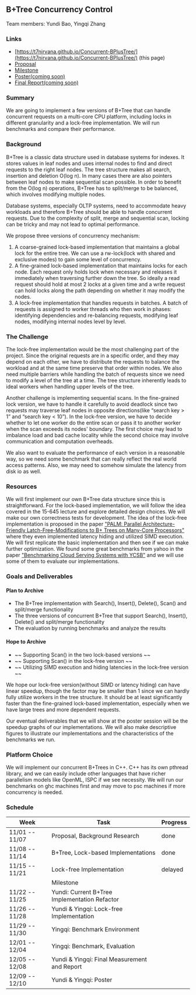 ## B+Tree Concurrency Control

Team members: Yundi Bao, Yingqi Zhang

### Links

* [https://t7nirvana.github.io/Concurrent-BPlusTree/](https://t7nirvana.github.io/Concurrent-BPlusTree/) (this page)
* [Proposal](https://t7nirvana.github.io/Concurrent-BPlusTree/doc/proposal.pdf)
* [Milestone](https://t7nirvana.github.io/Concurrent-BPlusTree/doc/milestone.pdf)
* [Poster(coming soon)](https://t7nirvana.github.io/Concurrent-BPlusTree/Poster.pdf)
* [Final Report(coming soon)](https://t7nirvana.github.io/Concurrent-BPlusTree/Report.pdf)

### Summary

We are going to implement a few versions of B+Tree that can handle concurrent requests on a multi-core CPU platform,
including locks in different granularity and a lock-free implementation. We will run benchmarks and compare their
performance.

### Background

B+Tree is a classic data structure used in database systems for indexes. It stores values in leaf nodes and uses
internal nodes to find and direct requests to the right leaf nodes. The tree structure makes all search, insertion and
deletion O(log n). In many cases there are also pointers between leaf nodes to make sequential scan possible. In order
to benefit from the O(log n) operations, B+Tree has to split/merge to be balanced, which involves modifying multiple
nodes.

Database systems, especially OLTP systems, need to accommodate heavy workloads and therefore B+Tree should be able to
handle concurrent requests. Due to the complexity of split, merge and sequential scan, locking can be tricky and may not
lead to optimal performance.

We propose three versions of concurrency mechanism:

1. A coarse-grained lock-based implementation that maintains a global lock for the entire tree. We can use a rw-lock(lock with shared and exclusive modes) to gain some level of concurrency.
2. A fine-grained lock-based implementation that maintains locks for each node. Each request only holds lock when necessary and releases it immediately when traversing further down the tree. So ideally a read request should hold at most 2 locks at a given time and a write request can hold locks along the path depending on whether it may modify the nodes.
3. A lock-free implementation that handles requests in batches. A batch of requests is assigned to worker threads who then work in phases: identifying dependencies and re-balancing requests, modifying leaf nodes, modifying internal nodes level by level.

### The Challenge
The lock-free implementation would be the most challenging part of the project. Since the original requests are in a specific order, and they may depend on each other, we have to distribute the requests to balance the workload and at the same time preserve that order within nodes. We also need multiple barriers while handling the batch of requests since we need to modify a level of the tree at a time. The tree structure inherently leads to ideal workers when handling upper levels of the tree.

Another challenge is implementing sequential scans. In the fine-grained lock version, we have to handle it carefully to avoid deadlock since two requests may traverse leaf nodes in opposite directions(like “search key > 1” and “search key < 10”).  In the lock-free version, we have to decide whether to let one worker do the entire scan or pass it to another worker when the scan exceeds its nodes' boundary. The first choice may lead to imbalance load and bad cache locality while the second choice may involve communication and computation overheads.

We also want to evaluate the performance of each version in a reasonable way, so we need some benchmark that can really reflect the real world access patterns. Also, we may need to somehow simulate the latency from disk io as well.

### Resources

We will first implement our own B+Tree data structure since this is straightforward. For the lock-based implementation, we will follow the idea covered in the 15-645 lecture and explore detailed design choices. We will make our own correctness tests for development. The idea of the lock-free implementation is proposed in the paper ["PALM: Parallel Architecture-Friendly Latch-Free-Modifications to B+ Trees on Many-Core Processors"](https://dl.acm.org/doi/10.14778/3402707.3402719) where they even implemented latency hiding and utilized SIMD execution. We will first replicate the basic implementation and then see if we can make further optimization. We found some great benchmarks from yahoo in the paper ["Benchmarking Cloud Serving Systems with YCSB"](https://dl.acm.org/doi/10.1145/1807128.1807152) and we will use some of them to evaluate our implementations.

### Goals and Deliverables
#### Plan to Archive
- The B+Tree implementation with Search(), Insert(), Delete(), Scan() and split/merge functionality
- The three versions of concurrent B+Tree that support Search(), Insert(), Delete() and split/merge functionality
- The evaluation by running benchmarks and analyze the results

#### Hope to Archive
- ~~ Supporting Scan() in the two lock-based versions ~~
- ~~ Supporting Scan() in the lock-free version ~~
- ~~ Utilizing SIMD execution and hiding latencies in the lock-free version ~~

We hope our lock-free version(without SIMD or latency hiding) can have linear speedup, though the factor may be smaller than 1 since we can hardly fully utilize workers in the tree structure. It should be at least significantly faster than the fine-grained lock-based implementation, especially when we have large trees and more dependent requests.

Our eventual deliverables that we will show at the poster session will be the speedup graphs of our implementations. We will also make descriptive figures to illustrate our implementations and the characteristics of the benchmarks we run.

### Platform Choice
We will implement our concurrent B+Trees in C++. C++ has its own pthread library, and we can easily include other languages that have richer parallelism models like OpenML, ISPC if we see necessity. We will run our benchmarks on ghc machines first and may move to psc machines if more concurrency is needed.


### Schedule

| Week           | Task                                                        | Progress    |
|----------------|-------------------------------------------------------------|-------------|
| 11/01 -- 11/07 | Proposal, Background Research                               | done        |
| 11/08 -- 11/14 | B+Tree, Lock-based Implementations                          | done        |
| 11/15 -- 11/21 | Lock-free Implementation                                    | delayed     |
|                |Milestone                                                    |             |
| 11/22 -- 11/25 | Yundi: Current B+Tree Implementation Refactor               |             |
| 11/26 -- 11/28 | Yundi & Yingqi: Lock-free Implementation                    |             |
| 11/29 -- 11/30 | Yingqi: Benchmark Environment                               |             |
| 12/01 -- 12/04 | Yingqi: Benchmark, Evaluation                               |             |
| 12/05 -- 12/08 | Yundi & Yingqi: Final Measurement and Report                |             |
| 12/09 -- 12/10 | Yundi & Yingqi: Poster                                      |             |